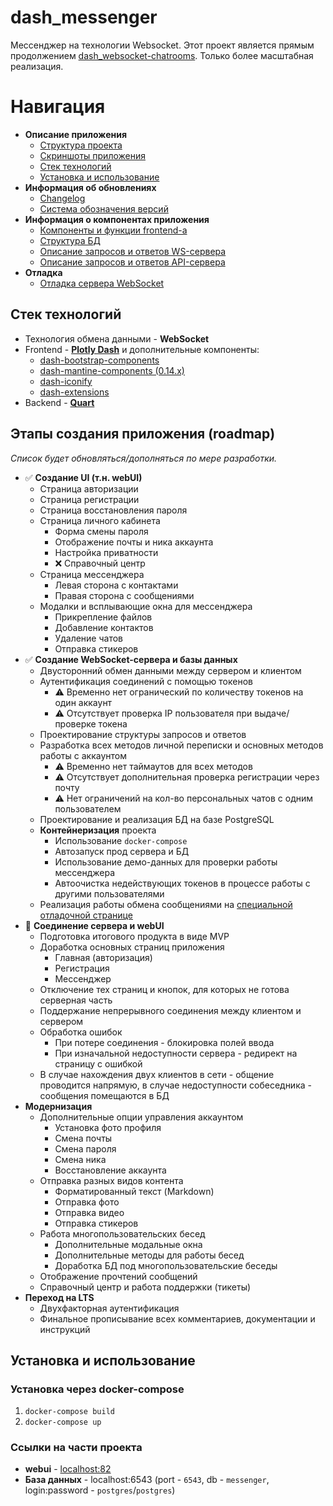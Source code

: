 # dash_messenger
Мессенджер на технологии Websocket.
Этот проект является прямым продолжением [dash_websocket-chatrooms](https://github.com/MichaelODeli/dash_websocket-chatrooms). Только более масштабная реализация.

# Навигация
- **Описание приложения**
    - [Cтруктура проекта](#этапы-создания-приложения-roadmap)
    - [Скриншоты приложения](/docs/SCREENSHOTS.md)
    - [Стек технологий](#стек-технологий)
    - [Установка и использование](#установка-и-использование)
- **Информация об обновлениях**
    - [Changelog](CHANGELOG.md)
    - [Система обозначения версий](/docs/VERSIONS.md)
- **Информация о компонентах приложения**
    - [Компоненты и функции frontend-а](/docs/COMPONENTS.md)
    - [Структура БД](/docs/DB_REFERENCE.md)
    - [Описание запросов и ответов WS-сервера](/docs/WS_SERVER_REFERENCE.md)
    - [Описание запросов и ответов API-сервера](/docs/API_REFERENCE.md)
- **Отладка**
    - [Отладка сервера WebSocket](/server/ws_server/ws_server_tests.py)

## Стек технологий
- Технология обмена данными - **WebSocket**
- Frontend - [**Plotly Dash**](https://dash.plotly.com/) и дополнительные компоненты:
    - [dash-bootstrap-components](https://dash-bootstrap-components.opensource.faculty.ai/)
    - [dash-mantine-components (0.14.x)](https://www.dash-mantine-components.com/)
    - [dash-iconify](https://www.dash-mantine-components.com/dash-iconify)
    - [dash-extensions](https://www.dash-extensions.com/)
- Backend - [**Quart**](https://quart.palletsprojects.com/)

## Этапы создания приложения (roadmap)
*Список будет обновляться/дополняться по мере разработки.*
- ✅ **Создание UI (т.н. webUI)**
    - Страница авторизации
    - Страница регистрации
    - Страница восстановления пароля
    - Страница личного кабинета
        - Форма смены пароля
        - Отображение почты и ника аккаунта
        - Настройка приватности
        - ❌ Справочный центр
    - Страница мессенджера
        - Левая сторона с контактами
        - Правая сторона с сообщениями
    - Модалки и всплывающие окна для мессенджера
        - Прикрепление файлов
        - Добавление контактов
        - Удаление чатов
        - Отправка стикеров
- ✅ **Создание WebSocket-сервера и базы данных**
    - Двусторонний обмен данными между сервером и клиентом 
    - Аутентификация соединений с помощью токенов
        - ⚠️ Временно нет огранический по количеству токенов на один аккаунт
        - ⚠️ Отсутствует проверка IP пользователя при выдаче/проверке токена
    - Проектирование структуры запросов и ответов
    - Разработка всех методов личной переписки и основных методов работы с аккаунтом
        - ⚠️ Временно нет таймаутов для всех методов
        - ⚠️ Отсутствует дополнительная проверка регистрации через почту
        - ⚠️ Нет ограничений на кол-во персональных чатов с одним пользователем
    - Проектирование и реализация БД на базе PostgreSQL
    - **Контейнеризация** проекта
        - Использование `docker-compose`
        - Автозапуск прод сервера и БД
        - Использование демо-данных для проверки работы мессенджера
        - Автоочистка недействующих токенов в процессе работы с другими пользователями
    - Реализация работы обмена сообщениями на [специальной отладочной странице](/server/ws_server/ws_server_tests.py)
- 🔄️ **Соединение сервера и webUI**
    - Подготовка итогового продукта в виде MVP
    - Доработка основных страниц приложения
        - Главная (авторизация)
        - Регистрация
        - Мессенджер
    - Отключение тех страниц и кнопок, для которых не готова серверная часть
    - Поддержание непрерывного соединения между клиентом и сервером
    - Обработка ошибок
        - При потере соединения - блокировка полей ввода
        - При изначальной недоступности сервера - редирект на страницу с ошибкой
    - В случае нахождения двух клиентов в сети - общение проводится напрямую, в случае недоступности собеседника - сообщения помещаются в БД
- **Модернизация**
    - Дополнительные опции управления аккаунтом
        - Установка фото профиля
        - Смена почты
        - Смена пароля
        - Смена ника
        - Восстановление аккаунта
    - Отправка разных видов контента
        - Форматированный текст (Markdown)
        - Отправка фото
        - Отправка видео
        - Отправка стикеров
    - Работа многопользовательских бесед
        - Дополнительные модальные окна
        - Дополнительные методы для работы бесед
        - Доработка БД под многопользовательские беседы
    - Отображение прочтений сообщений
    - Справочный центр и работа поддержки (тикеты)
- **Переход на LTS**
    - Двухфакторная аутентификация
    - Финальное прописывание всех комментариев, документации и инструкций

## Установка и использование
### Установка через docker-compose
1. `docker-compose build`
1. `docker-compose up`
### Ссылки на части проекта
- **webui** - [localhost:82](http://localhost:82)
- **База данных** - localhost:6543 (port - `6543`, db - `messenger`, login:password - `postgres`/`postgres`)
